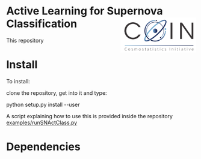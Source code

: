 # Active Learning for Supernova Classification <img align="right" src="https://github.com/COINtoolbox/ActSNClass/blob/master/images/COIN_logo_very_small.png" width="200">

This repository

# Install 

To install:

clone the repository, get into it and type:  

python setup.py install --user


A script explaining how to use this is provided inside the repository [examples/runSNActClass.py](examples/runSNActClass.py)

# Dependencies


